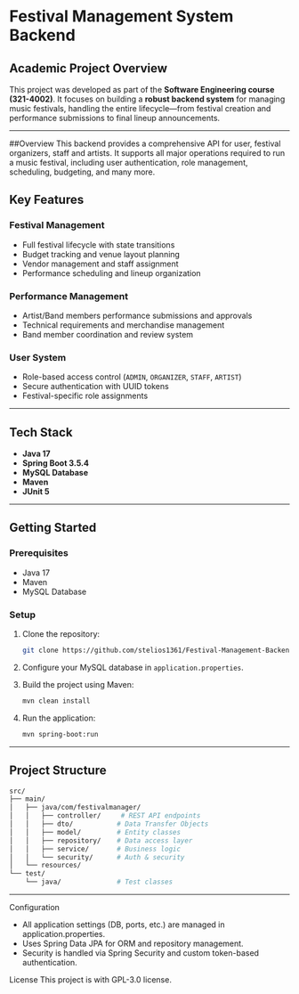 # Festival Management System Backend

## Academic Project Overview

This project was developed as part of the **Software Engineering course (321-4002)**. It focuses on building a **robust backend system** for managing music festivals, handling the entire lifecycle—from festival creation and performance submissions to final lineup announcements.

---
##Overview
This backend provides a comprehensive API for user, festival organizers, staff and artists. It supports all major operations required to run a music festival, including user authentication, role management, scheduling, budgeting, and many more.

## Key Features

### Festival Management

* Full festival lifecycle with state transitions
* Budget tracking and venue layout planning
* Vendor management and staff assignment
* Performance scheduling and lineup organization 

### Performance Management

* Artist/Band members performance submissions and approvals
* Technical requirements and merchandise management
* Band member coordination and review system

### User System

* Role-based access control (`ADMIN`, `ORGANIZER`, `STAFF`, `ARTIST`)
* Secure authentication with UUID tokens
* Festival-specific role assignments

---

## Tech Stack

* **Java 17**
* **Spring Boot 3.5.4**
* **MySQL Database**
* **Maven**
* **JUnit 5**

---

## Getting Started

### Prerequisites

* Java 17
* Maven
* MySQL Database

### Setup

1. Clone the repository:

   ```bash
   git clone https://github.com/stelios1361/Festival-Management-Backend
   ```
2. Configure your MySQL database in `application.properties`.
3. Build the project using Maven:

   ```bash
   mvn clean install
   ```
4. Run the application:

   ```bash
   mvn spring-boot:run
   ```

---

## Project Structure
```bash
src/
├── main/
│   ├── java/com/festivalmanager/
│   │   ├── controller/     # REST API endpoints
│   │   ├── dto/           # Data Transfer Objects
│   │   ├── model/         # Entity classes
│   │   ├── repository/    # Data access layer
│   │   ├── service/       # Business logic
│   │   └── security/      # Auth & security
│   └── resources/
└── test/
    └── java/              # Test classes
```
---

Configuration
* All application settings (DB, ports, etc.) are managed in application.properties.
* Uses Spring Data JPA for ORM and repository management.
* Security is handled via Spring Security and custom token-based authentication.

License
This project is with GPL-3.0 license.
